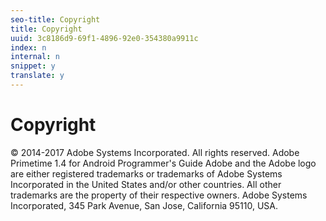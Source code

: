 ```yaml
---
seo-title: Copyright
title: Copyright
uuid: 3c8186d9-69f1-4896-92e0-354380a9911c
index: n
internal: n
snippet: y
translate: y
---
```


# Copyright

© 2014-2017 Adobe Systems Incorporated. All rights reserved.
Adobe Primetime  <!-- PH element: phrases/primetime-sdk-name --> 1.4 for Android Programmer's Guide
Adobe and the Adobe logo are either registered trademarks or trademarks of Adobe Systems Incorporated in the United States and/or other countries.
All other trademarks are the property of their respective owners.
Adobe Systems Incorporated, 345 Park Avenue, San Jose, California 95110, USA.
